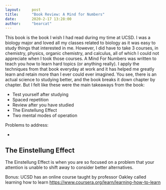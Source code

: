 ```yaml
---
layout:     post
title:      "Book Review: A Mind for Numbers"
date:       2020-2-17 13:28:00
author:     "bearcat"
---
```


This book is the book I wish I had read during my time at UCSD. I was a biology major
and loved all my classes related to biology as it was easy to study things that interested in me. However, I did have to take 3 courses, in chemistry, physics, organic chemistry, and calculus, all of which I could not appreciate when I took those courses. A Mind For Numbers was written to teach you how to learn hard topics (or anything really). I apply the techniques from that book everyday at work and it has helped me greatly learn and retain more than I ever could ever imagined. You see, there is an actual science to studying better, and the book breaks it down chapter by chapter. But I felt like these were the main takeaways from the book:

- Test yourself after studying
- Spaced repetition
- Review after you have studied
- The Einstellung Effect
- Two mental modes of operation

Problems to address:

- 

## The Einstellung Effect

The Einstellung Effect is when you are so focused on a problem that your attention is unable to shift away to consider better alternatives.

Bonus: UCSD has an online course taught by professor Oakley called learning how to learn https://www.coursera.org/learn/learning-how-to-learn
